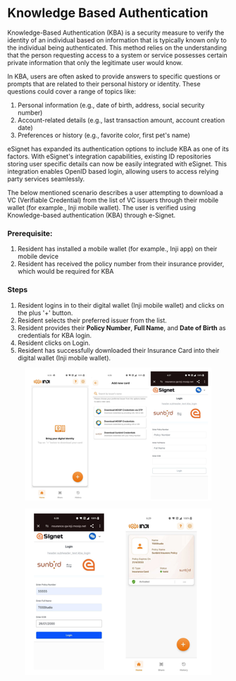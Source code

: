 # Knowledge Based Authentication

Knowledge-Based Authentication (KBA) is a security measure to verify the identity of an individual based on information that is typically known only to the individual being authenticated. This method relies on the understanding that the person requesting access to a system or service possesses certain private information that only the legitimate user would know.

In KBA, users are often asked to provide answers to specific questions or prompts that are related to their personal history or identity. These questions could cover a range of topics like:

1. Personal information (e.g., date of birth, address, social security number)
2. Account-related details (e.g., last transaction amount, account creation date)
3. Preferences or history (e.g., favorite color, first pet's name)

eSignet has expanded its authentication options to include KBA as one of its factors. With eSignet's integration capabilities, existing ID repositories storing user specific details can now be easily integrated with eSignet. This integration enables OpenID based login, allowing users to access relying party services seamlessly.

The below mentioned scenario describes a user attempting to download a VC (Verifiable Credential) from the list of VC issuers through their mobile wallet (for example., Inji mobile wallet). The user is verified using Knowledge-based authentication (KBA) through e-Signet.

### Prerequisite:

1. Resident has installed a mobile wallet (for example., Inji app) on their mobile device
2. Resident has received the policy number from their insurance provider, which would be required for KBA

### Steps

1. Resident logins in to their digital wallet (Inji mobile wallet) and clicks on the plus '+' button.
2. Resident selects their preferred issuer from the list.
3. Resident provides their **Policy Number**, **Full Name**, and **Date of Birth** as credentials for KBA login.
4. Resident clicks on Login.
5. Resident has successfully downloaded their Insurance Card into their digital wallet (Inji mobile wallet).

<figure><img src="../.gitbook/assets/KBA eSignet1.png" alt=""><figcaption></figcaption></figure>

<figure><img src="../.gitbook/assets/KAB eSignet2.png" alt=""><figcaption></figcaption></figure>
